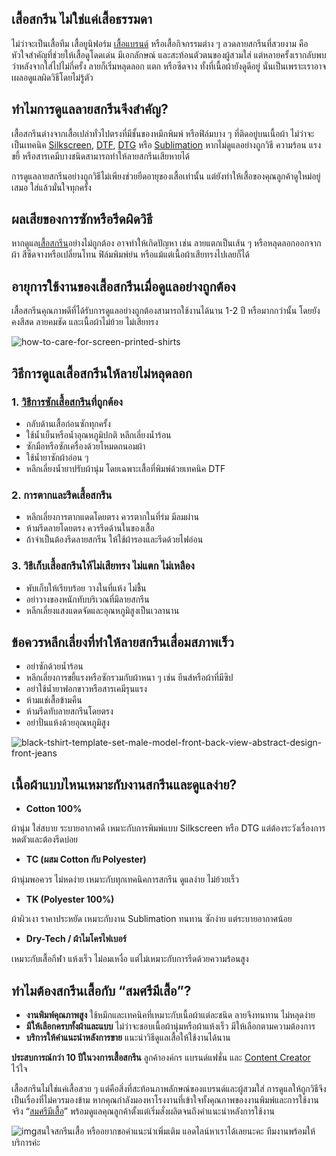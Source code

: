 ## **เสื้อสกรีน ไม่ใช่แค่เสื้อธรรมดา**

ไม่ว่าจะเป็นเสื้อทีม เสื้อยูนิฟอร์ม [เสื้อแบรนด์](how-to-start-your-own-tshirt-business) หรือเสื้อกิจกรรมต่าง ๆ ลวดลายสกรีนที่สวยงาม คือ หัวใจสำคัญที่ช่วยให้เสื้อดูโดดเด่น มีเอกลักษณ์ และสะท้อนตัวตนของผู้สวมใส่ แต่หลายครั้งเรากลับพบว่าหลังจากใส่ไปไม่กี่ครั้ง ลายก็เริ่มหลุดลอก แตก หรือซีดจาง ทั้งที่เนื้อผ้ายังดูดีอยู่ นั่นเป็นเพราะเราอาจเผลอดูแลผิดวิธีโดยไม่รู้ตัว

## **ทำไมการดูแลลายสกรีนจึงสำคัญ?**

เสื้อสกรีนต่างจากเสื้อเปล่าทั่วไปตรงที่มีชั้นของหมึกพิมพ์ หรือฟิล์มบาง ๆ ที่ติดอยู่บนเนื้อผ้า ไม่ว่าจะเป็นเทคนิค [Silkscreen](what-is-silks-creen), [DTF](what-is-dtg-vs-dtf), [DTG](what-is-dtg-screen) หรือ [Sublimation](t-shirt-screen-printing-sublimation) หากไม่ดูแลอย่างถูกวิธี ความร้อน แรงขยี้ หรือสารเคมีบางชนิดสามารถทำให้ลายสกรีนเสียหายได้

การดูแลลายสกรีนอย่างถูกวิธีไม่เพียงช่วยยืดอายุของเสื้อเท่านั้น แต่ยังทำให้เสื้อของคุณลูกค้าดูใหม่อยู่เสมอ ใส่แล้วมั่นใจทุกครั้ง

## **ผลเสียของการซักหรือรีดผิดวิธี**

หากดูแล[เสื้อสกรีน](what-is-screen-printed-shirts)อย่างไม่ถูกต้อง อาจทำให้เกิดปัญหา เช่น ลายแตกเป็นเส้น ๆ หรือหลุดลอกออกจากผ้า สีซีดจางหรือเปลี่ยนโทน ฟิล์มพิมพ์ย่น หรือแม้แต่เนื้อผ้าเสียทรงไปเลยก็ได้

## **อายุการใช้งานของเสื้อสกรีนเมื่อดูแลอย่างถูกต้อง**

เสื้อสกรีนคุณภาพดีที่ได้รับการดูแลอย่างถูกต้องสามารถใช้งานได้นาน 1-2 ปี หรือมากกว่านั้น โดยยังคงสีสด ลายคมชัด และเนื้อผ้าไม่ย้วย ไม่เสียทรง

![how-to-care-for-screen-printed-shirts](/blog/how-to-care-for-screen-printed-shirts-1.jpg)

## **วิธีการดูแลเสื้อสกรีนให้ลายไม่หลุดลอก**

### **1. [วิธีการซักเสื้อสกรีน](how-to-wash-screen-printed-shirts)ที่ถูกต้อง**

- กลับด้านเสื้อก่อนซักทุกครั้ง
- ใช้น้ำเย็นหรือน้ำอุณหภูมิปกติ หลีกเลี่ยงน้ำร้อน
- ซักมือหรือซักเครื่องด้วยโหมดถนอมผ้า
- ใช้น้ำยาซักผ้าอ่อน ๆ
- หลีกเลี่ยงน้ำยาปรับผ้านุ่ม โดยเฉพาะเสื้อที่พิมพ์ด้วยเทคนิค DTF

### **2. การตากและรีดเสื้อสกรีน**

- หลีกเลี่ยงการตากแดดโดยตรง ควรตากในที่ร่ม มีลมผ่าน
- ห้ามรีดลายโดยตรง ควรรีดด้านในของเสื้อ
- ถ้าจำเป็นต้องรีดลายสกรีน ให้ใช้ผ้ารองและรีดด้วยไฟอ่อน

### **3. วิธีเก็บเสื้อสกรีนให้ไม่เสียทรง ไม่แตก ไม่เหลือง**

- พับเก็บให้เรียบร้อย วางในที่แห้ง ไม่ชื้น
- อย่าวางของหนักทับบริเวณที่มีลายสกรีน
- หลีกเลี่ยงแสงแดดจัดและอุณหภูมิสูงเป็นเวลานาน


## **ข้อควรหลีกเลี่ยงที่ทำให้ลายสกรีนเสื่อมสภาพเร็ว**

- อย่าซักด้วยน้ำร้อน
- หลีกเลี่ยงการขยี้แรงหรือซักรวมกับผ้าหนา ๆ เช่น ยีนส์หรือผ้าที่มีซิป
- อย่าใช้น้ำยาฟอกขาวหรือสารเคมีรุนแรง
- ห้ามแช่เสื้อข้ามคืน
- ห้ามรีดทับลายสกรีนโดยตรง
- อย่าปั่นแห้งด้วยอุณหภูมิสูง

![black-tshirt-template-set-male-model-front-back-view-abstract-design-front-jeans](/blog/how-to-care-for-screen-printed-shirts-2.jpg)


## **เนื้อผ้าแบบไหนเหมาะกับงานสกรีนและดูแลง่าย?**

- **Cotton 100%**

ผ้านุ่ม ใส่สบาย ระบายอากาศดี เหมาะกับการพิมพ์แบบ Silkscreen หรือ DTG แต่ต้องระวังเรื่องการหดตัวและต้องรีดบ่อย

- **TC (ผสม Cotton กับ Polyester)**

ผ้านุ่มพอควร ไม่หดง่าย เหมาะกับทุกเทคนิคการสกรีน ดูแลง่าย ไม่ย้วยเร็ว

- **TK (Polyester 100%)**

ผ้าผิวเงา ราคาประหยัด เหมาะกับงาน Sublimation ทนทาน ซักง่าย แต่ระบายอากาศน้อย

- **Dry-Tech / ผ้าไมโครไฟเบอร์**

เหมาะกับเสื้อกีฬา แห้งเร็ว ไม่อมเหงื่อ แต่ไม่เหมาะกับการรีดด้วยความร้อนสูง

## **ทำไมต้องสกรีนเสื้อกับ “สมศรีมีเสื้อ”?**

- **งานพิมพ์คุณภาพสูง** ใช้หมึกและเทคนิคที่เหมาะกับเนื้อผ้าแต่ละชนิด ลายจึงทนทาน ไม่หลุดง่าย
- **มีให้เลือกครบทั้งผ้าและแบบ** ไม่ว่าจะชอบเนื้อผ้านุ่มหรือผ้าแห้งเร็ว มีให้เลือกตามความต้องการ
- **บริการให้คำแนะนำหลังการขาย** แนะนำวิธีดูแลเสื้อให้ใช้งานได้นาน

**ประสบการณ์กว่า 10 ปีในวงการเสื้อสกรีน** ลูกค้าองค์กร แบรนด์แฟชั่น และ [Content Creator](https://www.digitalfactory.co.th/th/what-are-the-duties-of-a-content-creator-S0070) ไว้ใจ

เสื้อสกรีนไม่ใช่แค่เสื้อสวย ๆ แต่คือสิ่งที่สะท้อนภาพลักษณ์ของแบรนด์และผู้สวมใส่ การดูแลให้ถูกวิธีจึงเป็นเรื่องที่ไม่ควรมองข้าม หากคุณกำลังมองหาโรงงานที่เข้าใจทั้งคุณภาพของงานพิมพ์และการใช้งานจริง “[สมศรีมีเสื้อ](/)” พร้อมดูแลคุณลูกค้าตั้งแต่เริ่มสั่งผลิตจนถึงคำแนะนำหลังการใช้งาน

![img](https://s.w.org/images/core/emoji/16.0.1/svg/1f4e9.svg)สนใจสกรีนเสื้อ หรืออยากขอคำแนะนำเพิ่มเติม แอดไลน์หาเราได้เลยนะคะ ทีมงานพร้อมให้บริการค่ะ


